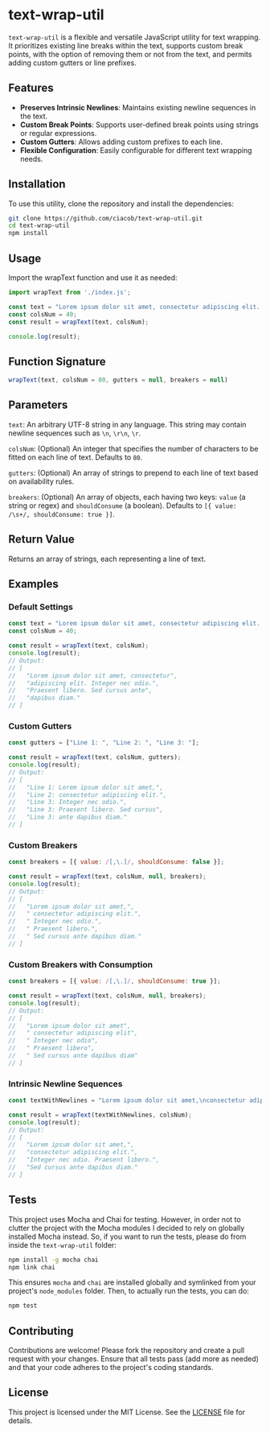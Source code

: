 # text-wrap-util

`text-wrap-util` is a flexible and versatile JavaScript utility for text wrapping. It prioritizes existing line breaks within the text, supports custom break points, with the option of removing them or not from the text, and permits adding custom gutters or line prefixes.

## Features

- **Preserves Intrinsic Newlines**: Maintains existing newline sequences in the text.
- **Custom Break Points**: Supports user-defined break points using strings or regular expressions.
- **Custom Gutters**: Allows adding custom prefixes to each line.
- **Flexible Configuration**: Easily configurable for different text wrapping needs.

## Installation

To use this utility, clone the repository and install the dependencies:

```bash
git clone https://github.com/ciacob/text-wrap-util.git
cd text-wrap-util
npm install
```

## Usage
Import the wrapText function and use it as needed:

```javascript
import wrapText from './index.js';

const text = "Lorem ipsum dolor sit amet, consectetur adipiscing elit. Integer nec odio. Praesent libero. Sed cursus ante dapibus diam.";
const colsNum = 40;
const result = wrapText(text, colsNum);

console.log(result);
```

## Function Signature
```javascript
wrapText(text, colsNum = 80, gutters = null, breakers = null)
```

## Parameters
`text`: An arbitrary UTF-8 string in any language. This string may contain newline sequences such as `\n`, `\r\n`, `\r`.

`colsNum`: (Optional) An integer that specifies the number of characters to be fitted on each line of text. Defaults to `80`.

`gutters`: (Optional) An array of strings to prepend to each line of text based on availability rules.

`breakers`: (Optional) An array of objects, each having two keys: `value` (a string or regex) and `shouldConsume` (a boolean). Defaults to `[{ value: /\s+/, shouldConsume: true }]`.

## Return Value
Returns an array of strings, each representing a line of text.

## Examples
### Default Settings
```javascript
const text = "Lorem ipsum dolor sit amet, consectetur adipiscing elit. Integer nec odio. Praesent libero. Sed cursus ante dapibus diam.";
const colsNum = 40;

const result = wrapText(text, colsNum);
console.log(result);
// Output:
// [
//   "Lorem ipsum dolor sit amet, consectetur",
//   "adipiscing elit. Integer nec odio.",
//   "Praesent libero. Sed cursus ante",
//   "dapibus diam."
// ]
```

### Custom Gutters
```javascript
const gutters = ["Line 1: ", "Line 2: ", "Line 3: "];

const result = wrapText(text, colsNum, gutters);
console.log(result);
// Output:
// [
//   "Line 1: Lorem ipsum dolor sit amet,",
//   "Line 2: consectetur adipiscing elit.",
//   "Line 3: Integer nec odio.",
//   "Line 3: Praesent libero. Sed cursus",
//   "Line 3: ante dapibus diam."
// ]
```
### Custom Breakers
```javascript
const breakers = [{ value: /[,\.]/, shouldConsume: false }];

const result = wrapText(text, colsNum, null, breakers);
console.log(result);
// Output:
// [
//   "Lorem ipsum dolor sit amet,",
//   " consectetur adipiscing elit.",
//   " Integer nec odio.",
//   " Praesent libero.",
//   " Sed cursus ante dapibus diam."
// ]
```
### Custom Breakers with Consumption
```javascript
const breakers = [{ value: /[,\.]/, shouldConsume: true }];

const result = wrapText(text, colsNum, null, breakers);
console.log(result);
// Output:
// [
//   "Lorem ipsum dolor sit amet",
//   " consectetur adipiscing elit",
//   " Integer nec odio",
//   " Praesent libero",
//   " Sed cursus ante dapibus diam"
// ]
```

### Intrinsic Newline Sequences
```javascript
const textWithNewlines = "Lorem ipsum dolor sit amet,\nconsectetur adipiscing elit.\nInteger nec odio. Praesent libero.\nSed cursus ante dapibus diam.";

const result = wrapText(textWithNewlines, colsNum);
console.log(result);
// Output:
// [
//   "Lorem ipsum dolor sit amet,",
//   "consectetur adipiscing elit.",
//   "Integer nec odio. Praesent libero.",
//   "Sed cursus ante dapibus diam."
// ]
```

## Tests
This project uses Mocha and Chai for testing. However, in order not to clutter the project with the Mocha modules I decided to rely on globally installed Mocha instead. So, if you want to run the tests, please do from inside the `text-wrap-util` folder:

```bash
npm install -g mocha chai
npm link chai
``` 
This ensures `mocha` and `chai` are installed globally and symlinked from your project's `node_modules` folder. Then, to actually run the tests, you can do:
```bash
npm test
```

## Contributing
Contributions are welcome! Please fork the repository and create a pull request with your changes. Ensure that all tests pass (add more as needed) and that your code adheres to the project's coding standards.

## License
This project is licensed under the MIT License. See the [LICENSE](LICENSE) file for details.
